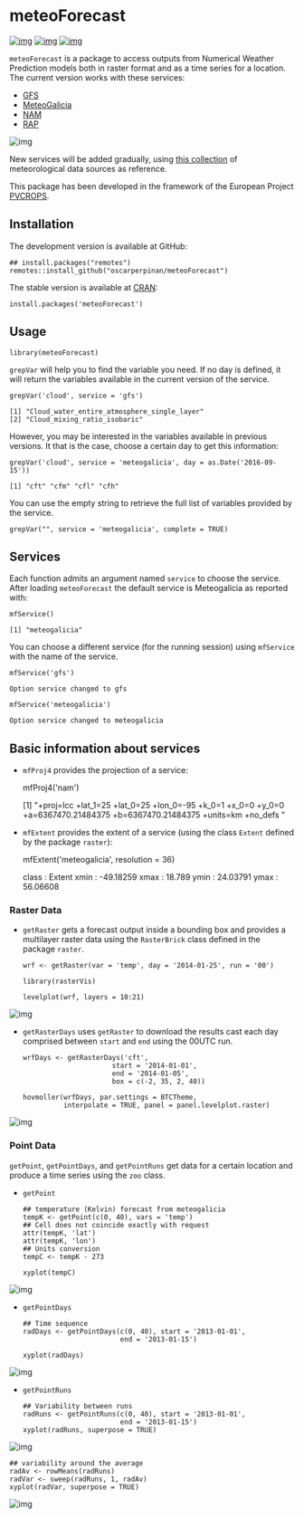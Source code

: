 # meteoForecast

[![img](http://www.r-pkg.org/badges/version/meteoForecast)](https://www.r-pkg.org/pkg/meteoForecast)
[![img](http://cranlogs.r-pkg.org/badges/meteoForecast)](https://cran.r-project.org/package=meteoForecast)
[![img](https://github.com/oscarperpinan/meteoForecast/workflows/R-CMD-check/badge.svg)](https://github.com/oscarperpinan/meteoForecast/actions)

`meteoForecast` is a package to access outputs from Numerical Weather Prediction models both in raster format and as a time series for a location.
 The current version works with these services:

-   [GFS](https://www.ncdc.noaa.gov/data-access/model-data/model-datasets/global-forcast-system-gfs)
-   [MeteoGalicia](https://www.meteogalicia.gal/web/modelos/threddsIndex.action)
-   [NAM](https://www.ncdc.noaa.gov/data-access/model-data/model-datasets/north-american-mesoscale-forecast-system-nam)
-   [RAP](https://www.ncdc.noaa.gov/data-access/model-data/model-datasets/rapid-refresh-rap)

![img](figs/servicesMap.png)

New services will be added gradually, using [this collection](https://github.com/oscarperpinan/mds/wiki) of
meteorological data sources as reference.

This package has been developed in the framework of the European Project [PVCROPS](https://cordis.europa.eu/project/id/308468).

## Installation

The development version is available at GitHub:

    ## install.packages("remotes")
    remotes::install_github("oscarperpinan/meteoForecast")

The stable version is available at [CRAN](https://CRAN.R-project.org/package=meteoForecast/):

    install.packages('meteoForecast')


## Usage

    library(meteoForecast)

`grepVar` will help you to find the variable you need. If no day is defined, it will return the variables available in the current version of the service.

    grepVar('cloud', service = 'gfs')

    [1] "Cloud_water_entire_atmosphere_single_layer"
    [2] "Cloud_mixing_ratio_isobaric"               

However, you may be interested in the variables available in previous versions. It that is the case, choose a certain day to get this information:

    grepVar('cloud', service = 'meteogalicia', day = as.Date('2016-09-15'))

    [1] "cft" "cfm" "cfl" "cfh"

You can use the empty string to retrieve the full list of variables provided by the service.

    grepVar("", service = 'meteogalicia', complete = TRUE)


## Services

Each function admits an argument named `service` to choose the
service. After loading `meteoForecast` the default service is
Meteogalicia as reported with:

    mfService()

    [1] "meteogalicia"

You can choose a different service (for the running session) using
  `mfService` with the name of the service.

    mfService('gfs')

    Option service changed to gfs

    mfService('meteogalicia')

    Option service changed to meteogalicia


## Basic information about services

-   `mfProj4` provides the projection of a service:

    mfProj4('nam')

    [1] "+proj=lcc +lat_1=25 +lat_0=25 +lon_0=-95 +k_0=1 +x_0=0 +y_0=0 +a=6367470.21484375 +b=6367470.21484375 +units=km +no_defs "

-   `mfExtent` provides the extent of a service (using the class
    `Extent` defined by the package `raster`):

    mfExtent('meteogalicia', resolution = 36)

    class       : Extent 
    xmin        : -49.18259 
    xmax        : 18.789 
    ymin        : 24.03791 
    ymax        : 56.06608


### Raster Data

-   `getRaster` gets a forecast output inside a bounding box and
    provides a multilayer raster data using the `RasterBrick` class
    defined in the package `raster`.
    
        wrf <- getRaster(var = 'temp', day = '2014-01-25', run = '00')
    
        library(rasterVis)
        
        levelplot(wrf, layers = 10:21)

![img](figs/wrf.png)

-   `getRasterDays` uses `getRaster` to download the results
    cast each day comprised between `start` and `end` using the
    00UTC run. 
    
        wrfDays <- getRasterDays('cft',
                              start = '2014-01-01',
                              end = '2014-01-05',
                              box = c(-2, 35, 2, 40))
        
        hovmoller(wrfDays, par.settings = BTCTheme,
                  interpolate = TRUE, panel = panel.levelplot.raster)

![img](figs/wrfDays.png)


### Point Data

`getPoint`, `getPointDays`, and `getPointRuns` get data for a
certain location and produce a time series using the `zoo` class.

-   `getPoint`
    
        ## temperature (Kelvin) forecast from meteogalicia
        tempK <- getPoint(c(0, 40), vars = 'temp')
        ## Cell does not coincide exactly with request
        attr(tempK, 'lat')
        attr(tempK, 'lon')
        ## Units conversion
        tempC <- tempK - 273
    
        xyplot(tempC)

![img](figs/tempC.png)

-   `getPointDays`
    
        ## Time sequence
        radDays <- getPointDays(c(0, 40), start = '2013-01-01',
                                end = '2013-01-15')
        
        xyplot(radDays)

![img](figs/radDays.png)

-   `getPointRuns`
    
        ## Variability between runs
        radRuns <- getPointRuns(c(0, 40), start = '2013-01-01',
                                end = '2013-01-15')
        xyplot(radRuns, superpose = TRUE)

![img](figs/radRuns.png)

    ## variability around the average
    radAv <- rowMeans(radRuns)
    radVar <- sweep(radRuns, 1, radAv)
    xyplot(radVar, superpose = TRUE)

![img](figs/radVar.png)

